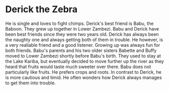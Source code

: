 # Derick the Zebra
He is single and loves to fight chimps.
Derick's best friend is Babu, the Baboon. They grew up together in Lower Zambezi.
Babu and Derick have been best friends since they were two years old. Derick has always been the naughty one and always getting both of them in trouble. He however, is a very realiable friend and a good listener. Growing up was always fun for both friends.
Babu's parents and his two older sisters Babette and Buffy moved to Lower Zambezi shortly before Babu's birth. They used to stay at the Lake Kariba, but eventually decided to move further up the river as they heard that fruits would taste much sweeter over there. Babu does not particularly like fruits. He prefers crops and roots. In contrast to Derick, he is more cautious and timid. He often wonders how Derick always manages to get them into trouble.